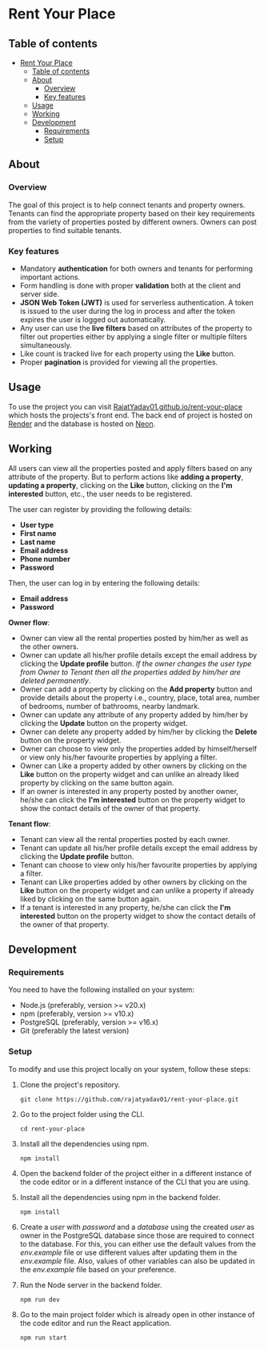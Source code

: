# Rent Your Place

## Table of contents

- [Rent Your Place](#rent-your-place)
  - [Table of contents](#table-of-contents)
  - [About](#about)
    - [Overview](#overview)
    - [Key features](#key-features)
  - [Usage](#usage)
  - [Working](#working)
  - [Development](#development)
    - [Requirements](#requirements)
    - [Setup](#setup)

## About

### Overview

The goal of this project is to help connect tenants and property owners. Tenants can find the appropriate property based on their key requirements from the variety of properties posted by different owners. Owners can post properties to find suitable tenants.

### Key features

- Mandatory **authentication** for both owners and tenants for performing important actions.
- Form handling is done with proper **validation** both at the client and server side.
- **JSON Web Token (JWT)** is used for serverless authentication. A token is issued to the user during the log in process and after the token expires the user is logged out automatically.
- Any user can use the **live filters** based on attributes of the property to filter out properties either by applying a single filter or multiple filters simultaneously.
- Like count is tracked live for each property using the **Like** button.
- Proper **pagination** is provided for viewing all the properties.

## Usage

To use the project you can visit [RajatYadav01.github.io/rent-your-place](https://rajatyadav01.github.io/rent-your-place/) which hosts the projects's front end. The back end of project is hosted on [Render](https://render.com) and the database is hosted on [Neon](https://neon.tech).

## Working

All users can view all the properties posted and apply filters based on any attribute of the property. But to perform actions like **adding a property**, **updating a property**, clicking on the **Like** button, clicking on the **I'm interested** button, etc., the user needs to be registered.

The user can register by providing the following details:

- **User type**
- **First name**
- **Last name**
- **Email address**
- **Phone number**
- **Password**

Then, the user can log in by entering the following details:

- **Email address**
- **Password**

**Owner flow**:

- Owner can view all the rental properties posted by him/her as well as the other owners.
- Owner can update all his/her profile details except the email address by clicking the **Update profile** button. *If the owner changes the user type from Owner to Tenant then all the properties added by him/her are deleted permanently*.
- Owner can add a property by clicking on the **Add property** button and provide details about the property i.e., country, place, total area, number of bedrooms, number of bathrooms, nearby landmark.
- Owner can update any attribute of any property added by him/her by clicking the **Update** button on the property widget.
- Owner can delete any property added by him/her by clicking the **Delete** button on the property widget.
- Owner can choose to view only the properties added by himself/herself or view only his/her favourite properties by applying a filter.
- Owner can Like a property added by other owners by clicking on the **Like** button on the property widget and can unlike an already liked property by clicking on the same button again.
- If an owner is interested in any property posted by another owner, he/she can click the **I'm interested** button on the property widget to show the contact details of the owner of that property.

**Tenant flow**:

- Tenant can view all the rental properties posted by each owner.
- Tenant can update all his/her profile details except the email address by clicking the **Update profile** button.
- Tenant can choose to view only his/her favourite properties by applying a filter.
- Tenant can Like properties added by other owners by clicking on the **Like** button on the property widget and can unlike a property if already liked by clicking on the same button again.
- If a tenant is interested in any property, he/she can click the **I'm interested** button on the property widget to show the contact details of the owner of that property.

## Development

### Requirements

You need to have the following installed on your system:

- Node.js (preferably, version >= v20.x)
- npm (preferably, version >= v10.x)
- PostgreSQL (preferably, version >= v16.x)
- Git (preferably the latest version)

### Setup

To modify and use this project locally on your system, follow these steps:

1) Clone the project's repository.

   ```shell
   git clone https://github.com/rajatyadav01/rent-your-place.git
   ```

2) Go to the project folder using the CLI.

   ```shell
   cd rent-your-place
   ```

3) Install all the dependencies using npm.

   ```shell
   npm install
   ```

4) Open the backend folder of the project either in a different instance of the code editor or in a different instance of the CLI that you are using.

5) Install all the dependencies using npm in the backend folder.

   ```shell
   npm install
   ```

6) Create a *user* with *password* and a *database* using the created *user* as owner in the PostgreSQL database since those are required to connect to the database. For this, you can either use the default values from the *env.example* file or use different values after updating them in the *env.example* file. Also, values of other variables can also be updated in the *env.example* file based on your preference.

7) Run the Node server in the backend folder.

   ```shell
   npm run dev
   ```

8) Go to the main project folder which is already open in other instance of the code editor and run the React application.

   ```shell
   npm run start
   ```
